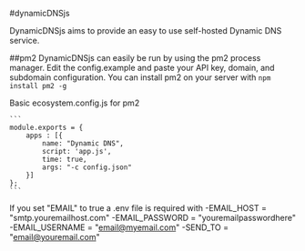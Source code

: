 #dynamicDNSjs

DynamicDNSjs aims to provide an easy to use self-hosted Dynamic DNS service.

##pm2
DynamicDNSjs can easily be run by using the pm2 process manager. Edit the config.example and paste your API key, domain, and subdomain configuration. You can install pm2 on your server with
`npm install pm2 -g`

Basic ecosystem.config.js for pm2

    ```
    module.exports = {
        apps : [{
            name: "Dynamic DNS",
            script: 'app.js',
            time: true,
            args: "-c config.json"
        }]
    };
    ```

If you set "EMAIL" to true a .env file is required with
-EMAIL_HOST = "smtp.youremailhost.com"
-EMAIL_PASSWORD = "youremailpasswordhere"
-EMAIL_USERNAME = "email@myemail.com"
-SEND_TO = "email@youremail.com"
